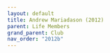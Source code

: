 ```yaml
---
layout: default
title: Andrew Mariadason (2012)
parent: Life Members
grand_parent: Club
nav_order: "2012b"
---
```

